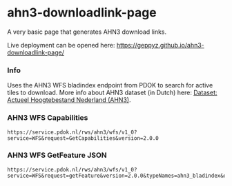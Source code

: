 # ahn3-downloadlink-page
A very basic page that generates AHN3 download links.

Live deployment can be opened here: https://geppyz.github.io/ahn3-downloadlink-page/

### Info
Uses the AHN3 WFS bladindex endpoint from PDOK to search for active tiles to download. More info about AHN3 dataset (in Dutch) here: [Dataset: Actueel Hoogtebestand Nederland (AHN3)](https://www.pdok.nl/introductie/-/article/actueel-hoogtebestand-nederland-ahn3-).

### AHN3 WFS Capabilities
```url
https://service.pdok.nl/rws/ahn3/wfs/v1_0?service=WFS&request=GetCapabilities&version=2.0.0
```

### AHN3 WFS GetFeature JSON
```url
https://service.pdok.nl/rws/ahn3/wfs/v1_0?service=WFS&request=getFeature&version=2.0.0&typeNames=ahn3_bladindex&outputFormat=application/json
```
